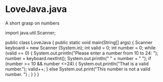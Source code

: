# LoveJava.java
A short grasp on numbers

   import java.util.Scanner;

   public class LoveJava
   {
      public static void main(String[] args)
      {
         Scanner keyboard = new Scanner (System.in);
         int valid = 0;
         int number = 0;
         while  (valid == 0)
         {
            System.out.println("Please enter a number from 10 to 24: ");
            number = keyboard.nextInt(); 
            System.out.println(" " + number + " ");
            if  (number >= 10 && number <=24) 
            {
               System.out.println("That is a valid number.");
               valid++;
            }
            else
            System.out.print("This number is not a valid number. ") ;
         }
      }
   }
